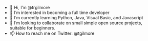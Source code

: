 - 👋 Hi, I’m @trgilmore
- 👀 I’m interested in becoming a full time developer
- 🌱 I’m currently learning Python, Java, Visual Basic, and Javascript
- 💞️ I’m looking to collaborate on small simple open source projects, suitable for beginners.
- 📫 How to reach me on Twitter: @tgilmore

<!---
trgilmore/trgilmore is a ✨ special ✨ repository because its `README.md` (this file) appears on your GitHub profile.
You can click the Preview link to take a look at your changes.
--->
